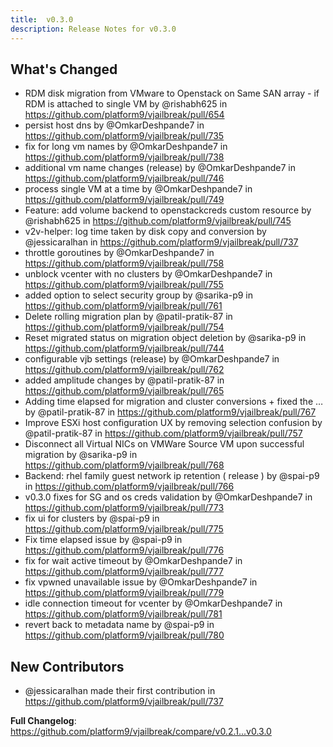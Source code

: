 ```yaml
---
title:  v0.3.0
description: Release Notes for v0.3.0
---
```


## What's Changed
* RDM disk migration from VMware to Openstack on Same SAN array - if RDM is attached to single VM by @rishabh625 in https://github.com/platform9/vjailbreak/pull/654
* persist host dns by @OmkarDeshpande7 in https://github.com/platform9/vjailbreak/pull/735
* fix for long vm names by @OmkarDeshpande7 in https://github.com/platform9/vjailbreak/pull/738
* additional vm name changes (release) by @OmkarDeshpande7 in https://github.com/platform9/vjailbreak/pull/746
* process single VM at a time by @OmkarDeshpande7 in https://github.com/platform9/vjailbreak/pull/749
* Feature: add volume backend to openstackcreds custom resource by @rishabh625 in https://github.com/platform9/vjailbreak/pull/745
* v2v-helper: log time taken by disk copy and conversion by @jessicaralhan in https://github.com/platform9/vjailbreak/pull/737
* throttle goroutines by @OmkarDeshpande7 in https://github.com/platform9/vjailbreak/pull/758
* unblock vcenter with no clusters by @OmkarDeshpande7 in https://github.com/platform9/vjailbreak/pull/755
* added option to select security group by @sarika-p9 in https://github.com/platform9/vjailbreak/pull/761
* Delete rolling migration plan by @patil-pratik-87 in https://github.com/platform9/vjailbreak/pull/754
* Reset migrated status on migration object deletion by @sarika-p9 in https://github.com/platform9/vjailbreak/pull/744
* configurable vjb settings (release) by @OmkarDeshpande7 in https://github.com/platform9/vjailbreak/pull/762
* added amplitude changes by @patil-pratik-87 in https://github.com/platform9/vjailbreak/pull/765
* Adding time elapsed for migration and cluster conversions + fixed the … by @patil-pratik-87 in https://github.com/platform9/vjailbreak/pull/767
* Improve ESXi host configuration UX by removing selection confusion by @patil-pratik-87 in https://github.com/platform9/vjailbreak/pull/757
* Disconnect all Virtual NICs on VMWare Source VM upon successful migration by @sarika-p9 in https://github.com/platform9/vjailbreak/pull/768
* Backend: rhel family guest network ip retention ( release ) by @spai-p9 in https://github.com/platform9/vjailbreak/pull/766
* v0.3.0 fixes for SG and os creds validation by @OmkarDeshpande7 in https://github.com/platform9/vjailbreak/pull/773
* fix ui for clusters by @spai-p9 in https://github.com/platform9/vjailbreak/pull/775
* Fix time elapsed issue  by @spai-p9 in https://github.com/platform9/vjailbreak/pull/776
* fix for wait active timeout by @OmkarDeshpande7 in https://github.com/platform9/vjailbreak/pull/777
* fix vpwned unavailable issue by @OmkarDeshpande7 in https://github.com/platform9/vjailbreak/pull/779
* idle connection timeout for vcenter by @OmkarDeshpande7 in https://github.com/platform9/vjailbreak/pull/781
* revert back to metadata name by @spai-p9 in https://github.com/platform9/vjailbreak/pull/780

## New Contributors
* @jessicaralhan made their first contribution in https://github.com/platform9/vjailbreak/pull/737

**Full Changelog**: https://github.com/platform9/vjailbreak/compare/v0.2.1...v0.3.0

